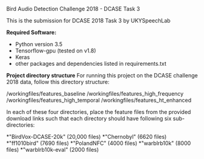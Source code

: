 Bird Audio Detection Challenge 2018 - DCASE Task 3

This is the submission for DCASE 2018 Task 3 by UKYSpeechLab

**Required Software:**
- Python version 3.5
- Tensorflow-gpu (tested on v1.8)
- Keras
- other packages and dependencies listed in requirements.txt

**Project directory structure**
For running this project on the DCASE challenge 2018 data, follow this directory structure:

<project directory>/workingfiles/features_baseline
<project directory>/workingfiles/features_high_frequency
<project directory>/workingfiles/features_high_temporal
<project directory>/workingfiles/features_ht_enhanced

In each of these four directories, place the feature files from the provided download links such that each directory should have following six sub-directories:

*"BirdVox-DCASE-20k" (20,000 files)
*"Chernobyl" (6620 files)
*"ff1010bird" (7690 files)
*"PolandNFC" (4000 files)
*"warblrb10k" (8000 files)
*"warblrb10k-eval" (2000 files)
